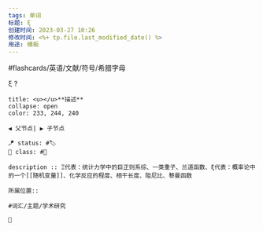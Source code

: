 ```yaml
---
tags: 单词
标题: ξ
创建时间: 2023-03-27 10:26
修改时间: <%+ tp.file.last_modified_date() %>
用途: 模板
---
```


#flashcards/英语/文献/符号/希腊字母

ξ
?
```ad-info
title: <u></u>**描述**
collapse: open
color: 233, 244, 240

◀️ 父节点| ▶️ 子节点

🪁 status: #🏷️
🎏 class: #📇 

description :: Ξ代表：统计力学中的巨正则系综、一类重子、兰道函数、ξ代表：概率论中的一个[[随机变量]]、化学反应的程度、相干长度、阻尼比、黎曼函数

所属位置:: 

#词汇/主题/学术研究

📎 
```
<!--SR:!2023-06-18,3,250-->
